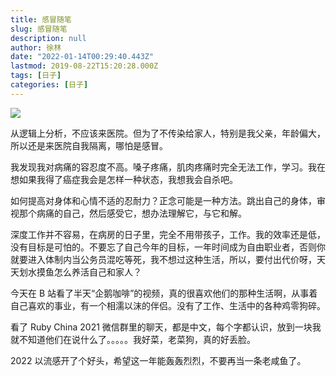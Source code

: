 ```yaml
---
title: 感冒随笔
slug: 感冒随笔
description: null
author: 徐林
date: "2022-01-14T00:29:40.443Z"
lastmod: 2019-08-22T15:20:28.000Z
tags: [日子]
categories: [日子]
---
```


![](/content/post/R-C.9084d25622ca9d2c648c26ef77301add.jpg)

从逻辑上分析，不应该来医院。但为了不传染给家人，特别是我父亲，年龄偏大，所以还是来医院自我隔离，哪怕是感冒。

我发现我对病痛的容忍度不高。嗓子疼痛，肌肉疼痛时完全无法工作，学习。我在想如果我得了癌症我会是怎样一种状态，我想我会自杀吧。

如何提高对身体和心情不适的忍耐力？正念可能是一种方法。跳出自己的身体，审视那个病痛的自己，然后感受它，想办法理解它，与它和解。

深度工作并不容易，在病房的日子里，完全不用带孩子，工作。我的效率还是低，没有目标是可怕的。不要忘了自己今年的目标，一年时间成为自由职业者，否则你就要进入体制内当公务员混吃等死，我不想过这种生活，所以，要付出代价呀，天天划水摸鱼怎么养活自己和家人？

今天在 B 站看了半天“企鹅咖啡”的视频，真的很喜欢他们的那种生活啊，从事着自己喜欢的事业，有一个相濡以沫的伴侣。没有了工作、生活中的各种鸡零狗碎。

看了 Ruby China 2021 微信群里的聊天，都是中文，每个字都认识，放到一块我就不知道他们在说什么了。。。。。我好菜，老菜狗，真的好丢脸。

2022 以流感开了个好头，希望这一年能轰轰烈烈，不要再当一条老咸鱼了。

